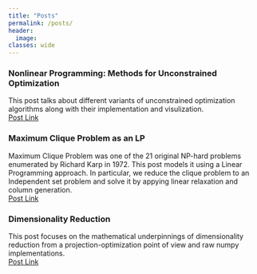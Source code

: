 ```yaml
---
title: "Posts"
permalink: /posts/
header:
  image:
classes: wide
---
```


### Nonlinear Programming: Methods for Unconstrained Optimization

This post talks about different variants of unconstrained optimization algorithms along with their implementation and visulization. <br>
[Post Link](https://kmutya.github.io/Unconstrained_Optimization)

### Maximum Clique Problem as an LP

Maximum Clique Problem was one of the 21 original NP-hard problems enumerated by Richard Karp in 1972. This post models it using a Linear Programming approach. In particular, we reduce the clique problem to an Independent set problem and solve it by appying linear relaxation and column generation. <br>
[Post Link](https://kmutya.github.io/maxclique)

### Dimensionality Reduction

This post focuses on the mathematical underpinnings of dimensionality reduction from a projection-optimization point of view and raw numpy implementations. <br>
[Post Link](https://kmutya.github.io/dimreduction/)

